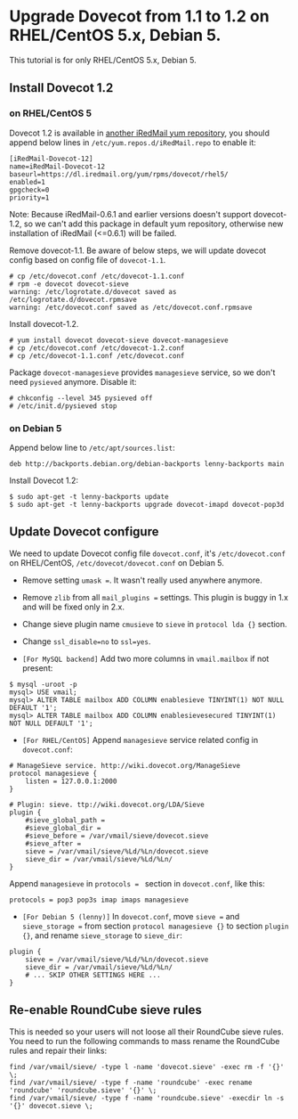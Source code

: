 # Upgrade Dovecot from 1.1 to 1.2 on RHEL/CentOS 5.x, Debian 5.

This tutorial is for only RHEL/CentOS 5.x, Debian 5.

## Install Dovecot 1.2

### on RHEL/CentOS 5

Dovecot 1.2 is available in [another iRedMail yum repository](https://dl.iredmail.org/yum/rpms/dovecot/), you should append below lines in `/etc/yum.repos.d/iRedMail.repo` to enable it:

```
[iRedMail-Dovecot-12]
name=iRedMail-Dovecot-12
baseurl=https://dl.iredmail.org/yum/rpms/dovecot/rhel5/
enabled=1
gpgcheck=0
priority=1
```

Note: Because iRedMail-0.6.1 and earlier versions doesn't support dovecot-1.2, so we can't add this package in default yum repository, otherwise new installation of iRedMail (<=0.6.1) will be failed.

Remove dovecot-1.1. Be aware of below steps, we will update dovecot config based on config file of `dovecot-1.1`.

```
# cp /etc/dovecot.conf /etc/dovecot-1.1.conf
# rpm -e dovecot dovecot-sieve
warning: /etc/logrotate.d/dovecot saved as /etc/logrotate.d/dovecot.rpmsave
warning: /etc/dovecot.conf saved as /etc/dovecot.conf.rpmsave
```

Install dovecot-1.2.
```
# yum install dovecot dovecot-sieve dovecot-managesieve
# cp /etc/dovecot.conf /etc/dovecot-1.2.conf
# cp /etc/dovecot-1.1.conf /etc/dovecot.conf
```

Package `dovecot-managesieve` provides `managesieve` service, so we don't need `pysieved` anymore. Disable it:

```
# chkconfig --level 345 pysieved off
# /etc/init.d/pysieved stop
```

### on Debian 5

Append below line to `/etc/apt/sources.list`:

```
deb http://backports.debian.org/debian-backports lenny-backports main
```

Install Dovecot 1.2:
```
$ sudo apt-get -t lenny-backports update
$ sudo apt-get -t lenny-backports upgrade dovecot-imapd dovecot-pop3d
```

## Update Dovecot configure

We need to update Dovecot config file `dovecot.conf`, it's `/etc/dovecot.conf` on RHEL/CentOS, `/etc/dovecot/dovecot.conf` on Debian 5.

* Remove setting `umask =`. It wasn't really used anywhere anymore.
* Remove `zlib` from all `mail_plugins =` settings. This plugin is buggy in 1.x and will be fixed only in 2.x.
* Change sieve plugin name `cmusieve` to `sieve` in `protocol lda {}` section.
* Change `ssl_disable=no` to `ssl=yes`.

* `[For MySQL backend]` Add two more columns in `vmail.mailbox` if not present:
```
$ mysql -uroot -p
mysql> USE vmail;
mysql> ALTER TABLE mailbox ADD COLUMN enablesieve TINYINT(1) NOT NULL DEFAULT '1';
mysql> ALTER TABLE mailbox ADD COLUMN enablesievesecured TINYINT(1) NOT NULL DEFAULT '1';
```

* `[For RHEL/CentOS]` Append `managesieve` service related config in `dovecot.conf`:

```
# ManageSieve service. http://wiki.dovecot.org/ManageSieve
protocol managesieve {
    listen = 127.0.0.1:2000
}

# Plugin: sieve. ttp://wiki.dovecot.org/LDA/Sieve
plugin {
    #sieve_global_path =
    #sieve_global_dir =
    #sieve_before = /var/vmail/sieve/dovecot.sieve
    #sieve_after =
    sieve = /var/vmail/sieve/%Ld/%Ln/dovecot.sieve
    sieve_dir = /var/vmail/sieve/%Ld/%Ln/
}
```

Append `managesieve` in `protocols = ` section in `dovecot.conf`, like this:

```
protocols = pop3 pop3s imap imaps managesieve
```

* `[For Debian 5 (lenny)]` In `dovecot.conf`, move `sieve =` and `sieve_storage =` from section `protocol managesieve {}` to section `plugin {}`, and rename `sieve_storage` to `sieve_dir`:

```
plugin {
    sieve = /var/vmail/sieve/%Ld/%Ln/dovecot.sieve
    sieve_dir = /var/vmail/sieve/%Ld/%Ln/
    # ... SKIP OTHER SETTINGS HERE ...
}
```

## Re-enable RoundCube sieve rules

This is needed so your users will not loose all their RoundCube sieve rules.
You need to run the following commands to mass rename the RoundCube rules and repair their links:

```
find /var/vmail/sieve/ -type l -name 'dovecot.sieve' -exec rm -f '{}' \;
find /var/vmail/sieve/ -type f -name 'roundcube' -exec rename 'roundcube' 'roundcube.sieve' '{}' \;
find /var/vmail/sieve/ -type f -name 'roundcube.sieve' -execdir ln -s '{}' dovecot.sieve \;
```
